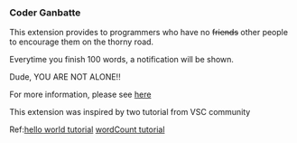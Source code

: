 ### Coder Ganbatte

This extension provides to programmers who have no ~~friends~~ other people to encourage them on the thorny road.

Everytime you finish 100 words, a notification will be shown.

Dude, YOU ARE NOT ALONE!!


For more information, please see [here](https://github.com/precoo/CoderGanbatte) 

This extension was inspired by two tutorial from VSC community

Ref:[hello world tutorial](https://code.visualstudio.com/docs/extensions/example-hello-world) [wordCount tutorial](https://code.visualstudio.com/docs/extensions/example-word-count) 
